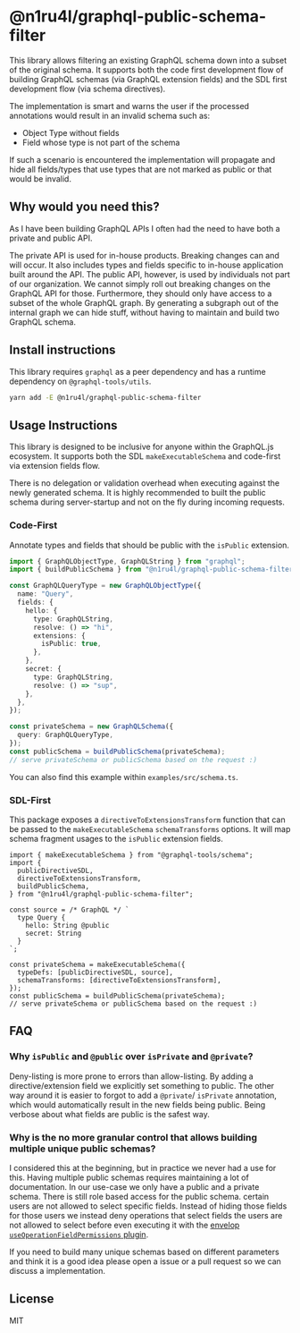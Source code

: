 # @n1ru4l/graphql-public-schema-filter

This library allows filtering an existing GraphQL schema down into a subset of the original schema. It supports both the code first development flow of building GraphQL schemas (via GraphQL extension fields) and the SDL first development flow (via schema directives).

The implementation is smart and warns the user if the processed annotations would result in an invalid schema such as:

- Object Type without fields
- Field whose type is not part of the schema

If such a scenario is encountered the implementation will propagate and hide all fields/types that use types that are not marked as public or that would be invalid.

## Why would you need this?

As I have been building GraphQL APIs I often had the need to have both a private and public API.

The private API is used for in-house products. Breaking changes can and will occur. It also includes types and fields specific to in-house application built around the API. The public API, however, is used by individuals not part of our organization. We cannot simply roll out breaking changes on the GraphQL API for those. Furthermore, they should only have access to a subset of the whole GraphQL graph. By generating a subgraph out of the internal graph we can hide stuff, without having to maintain and build two GraphQL schema.

## Install instructions

This library requires `graphql` as a peer dependency and has a runtime dependency on `@graphql-tools/utils`.

```bash
yarn add -E @n1ru4l/graphql-public-schema-filter
```

## Usage Instructions

This library is designed to be inclusive for anyone within the GraphQL.js ecosystem. It supports both the SDL `makeExecutableSchema` and code-first via extension fields flow.

There is no delegation or validation overhead when executing against the newly generated schema. It is highly recommended to built the public schema during server-startup and not on the fly during incoming requests.

### Code-First

Annotate types and fields that should be public with the `isPublic` extension.

```ts
import { GraphQLObjectType, GraphQLString } from "graphql";
import { buildPublicSchema } from "@n1ru4l/graphql-public-schema-filter";

const GraphQLQueryType = new GraphQLObjectType({
  name: "Query",
  fields: {
    hello: {
      type: GraphQLString,
      resolve: () => "hi",
      extensions: {
        isPublic: true,
      },
    },
    secret: {
      type: GraphQLString,
      resolve: () => "sup",
    },
  },
});

const privateSchema = new GraphQLSchema({
  query: GraphQLQueryType,
});
const publicSchema = buildPublicSchema(privateSchema);
// serve privateSchema or publicSchema based on the request :)
```

You can also find this example within `examples/src/schema.ts`.

### SDL-First

This package exposes a `directiveToExtensionsTransform` function that can be passed to the `makeExecutableSchema` `schemaTransforms` options. It will map schema fragment usages to the `isPublic` extension fields.

```tsx
import { makeExecutableSchema } from "@graphql-tools/schema";
import {
  publicDirectiveSDL,
  directiveToExtensionsTransform,
  buildPublicSchema,
} from "@n1ru4l/graphql-public-schema-filter";

const source = /* GraphQL */ `
  type Query {
    hello: String @public
    secret: String
  }
`;

const privateSchema = makeExecutableSchema({
  typeDefs: [publicDirectiveSDL, source],
  schemaTransforms: [directiveToExtensionsTransform],
});
const publicSchema = buildPublicSchema(privateSchema);
// serve privateSchema or publicSchema based on the request :)
```

## FAQ

### Why `isPublic` and `@public` over `isPrivate` and `@private`?

Deny-listing is more prone to errors than allow-listing. By adding a directive/extension field we explicitly set something to public. The other way around it is easier to forgot to add a `@private`/ `isPrivate` annotation, which would automatically result in the new fields being public. Being verbose about what fields are public is the safest way.

### Why is the no more granular control that allows building multiple unique public schemas?

I considered this at the beginning, but in practice we never had a use for this. Having multiple public schemas requires maintaining a lot of documentation. In our use-case we only have a public and a private schema. There is still role based access for the public schema. certain users are not allowed to select specific fields. Instead of hiding those fields for those users we instead deny operations that select fields the users are not allowed to select before even executing it with the [envelop `useOperationFieldPermissions` plugin](https://www.envelop.dev/plugins/use-operation-field-permissions).

If you need to build many unique schemas based on different parameters and think it is a good idea please open a issue or a pull request so we can discuss a implementation.

## License

MIT
